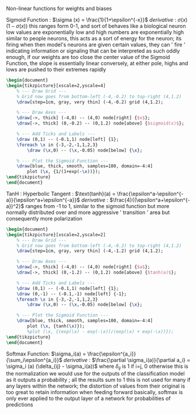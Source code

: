 Non-linear functions for weights and biases

Sigmoid Function : $\sigma (x) = \frac{1}{1+\epsilon^{-x}}$
	*derivative* : $\sigma(x)(1-\sigma(x))$
			this ranges form 0-1, and sort of behaves like a biological neuron
				low values are exponentially low and high numbers are exponentially high
					similar to people neurons, this acts as a sort of energy for the neuron; its firing
							when then model's neurons are given certain values, they can ' fire ' indicating information or signaling that can be interpreted as such
							oddly enough, if our weights are too close the center value of the Sigmoid Function, the slope is essentially linear
								conversely, at either pole, highs and lows are pushed to their extremes rapidly

```tikz 
\begin{document}
\begin{tikzpicture}[xscale=2,yscale=4]
    % --- Draw Grid ---
    % Grid now goes from bottom-left (-4,-0.2) to top-right (4,1.2)
    \draw[step=1cm, gray, very thin] (-4,-0.2) grid (4,1.2);

    % --- Draw Axes ---
    \draw[->, thick] (-4,0) -- (4,0) node[right] {$x$};
    \draw[->, thick] (0,-0.2) -- (0,1.2) node[above] {$sigmoid(x)$};

    % --- Add Ticks and Labels ---
    \draw (0,1) -- (-0.1,1) node[left] {1};
    \foreach \x in {-3,-2,-1,1,2,3}
        \draw (\x,0) -- (\x,-0.05) node[below] {\x};

    % --- Plot the Sigmoid Function ---
    \draw[blue, thick, smooth, samples=100, domain=-4:4]
        plot (\x, {1/(1+exp(-\x))});
\end{tikzpicture}
\end{document}
```


TanH : Hyperbolic Tangent : $\text{tanh}(a) = \frac{\epsilon^a-\epsilon^{-a}}{\epsilon^a+\epsilon^{-a}}$
	*derivative* : $\frac{4}{(\epsilon^a+\epsilon^{-a})^2}$
	 ranges from -1 to 1, similar to the sigmoid function but more normally distributed over and more aggressive ' transition ' area but consequently more polarization

```tikz 
\begin{document}
\begin{tikzpicture}[xscale=2,yscale=2]
    % --- Draw Grid ---
    % Grid now goes from bottom-left (-4,-0.2) to top-right (4,1.2)
    \draw[step=1cm, gray, very thin] (-4,-1.2) grid (4,1.2);

    % --- Draw Axes ---
    \draw[->, thick] (-4,0) -- (4,0) node[right] {$a$};
    \draw[->, thick] (0,-1.2) -- (0,1.2) node[above] {$tanh(a)$};

    % --- Add Ticks and Labels ---
    \draw (0,1) -- (-0.1,1) node[left] {1};
	\draw (0,-1) -- (-0.1,-1) node[left] {-1};
    \foreach \x in {-3,-2,-1,1,2,3}
        \draw (\x,0) -- (\x,-0.05) node[below] {\x};

    % --- Plot the Sigmoid Function ---
    \draw[blue, thick, smooth, samples=100, domain=-4:4]
        plot (\x, {tanh(\x)});
        %plot (\x, {(exp(\x) - exp(-\x))/(exp(\x) + exp(-\x))});
\end{tikzpicture}
\end{document}
```

Softmax Function: $\sigma_i(a) = \frac{\epsilon^{a_i}}{\sum_i\epsilon^{a_i}}$
	*derivative* : $\frac{\partial \sigma_i(a)}{\partial a_i} = \sigma_i (a) (\delta_{ij} - \sigma_i(a))$ where $\delta_{ij}$ is 1 if i=j, 0 otherwise
			this is the normalization we would use for the outputs of the classification model as it outputs a probability ; all the results sum to 1
				this is not used for many if any layers within the network; the distortion of values from their original is too great to retain information when feeding forward
						basically, softmax is only ever applied to the output layer of a network for probabilities of predictions 
